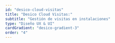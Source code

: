 ```yaml
---
id: "desico-cloud-visitas"
title: "Desico Cloud Visitas:"
subtitle: "Gestión de visitas en instalaciones"
type: "Diseño UX & UI"
cardGradient: "desico-gradient-3"
order: "4"
---
```

